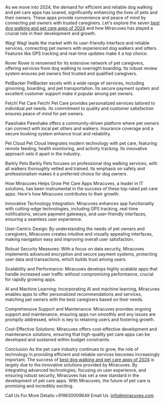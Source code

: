 As we move into 2024, the demand for efficient and reliable dog walking and pet care apps has soared, significantly enhancing the lives of pets and their owners. These apps provide convenience and peace of mind by connecting pet owners with trusted caregivers. Let's explore the seven <a href="https://miracuves.com/best-pet-care-app-development-2024/">best dog walking and pet care apps of 2024</a> and how Miracuves has played a crucial role in their development and growth.

Wag!
Wag! leads the market with its user-friendly interface and reliable services, connecting pet owners with experienced dog walkers and sitters. Features like GPS tracking and real-time updates make it a top choice.

Rover
Rover is renowned for its extensive network of pet caregivers, offering services from dog walking to overnight boarding. Its robust review system ensures pet owners find trusted and qualified caregivers.

PetBacker
PetBacker excels with a wide range of services, including grooming, boarding, and pet transportation. Its secure payment system and excellent customer support make it popular among pet owners.

Fetch! Pet Care
Fetch! Pet Care provides personalized services tailored to individual pet needs. Its commitment to quality and customer satisfaction ensures peace of mind for pet owners.

Pawshake
Pawshake offers a community-driven platform where pet owners can connect with local pet sitters and walkers. Insurance coverage and a secure booking system enhance trust and reliability.

Pet Cloud
Pet Cloud integrates modern technology with pet care, featuring remote feeding, health monitoring, and activity tracking. Its innovative approach sets it apart in the industry.

Barkly Pets
Barkly Pets focuses on professional dog walking services, with all walkers thoroughly vetted and trained. Its emphasis on safety and professionalism makes it a preferred choice for dog owners.

How Miracuves Helps Grow Pet Care Apps
Miracuves, a leader in IT solutions, has been instrumental in the success of these top-rated pet care apps. Here's how Miracuves contributes to their growth:

Innovative Technology Integration:
Miracuves enhances app functionality with cutting-edge technologies, including GPS tracking, real-time notifications, secure payment gateways, and user-friendly interfaces, ensuring a seamless user experience.

User-Centric Design:
By understanding the needs of pet owners and caregivers, Miracuves creates intuitive and visually appealing interfaces, making navigation easy and improving overall user satisfaction.

Robust Security Measures:
With a focus on data security, Miracuves implements advanced encryption and secure payment systems, protecting user data and transactions, which builds trust among users.

Scalability and Performance:
Miracuves develops highly scalable apps that handle increased user traffic without compromising performance, crucial for rapidly growing apps.

AI and Machine Learning:
Incorporating AI and machine learning, Miracuves enables apps to offer personalized recommendations and services, matching pet owners with the best caregivers based on their needs.

Comprehensive Support and Maintenance:
Miracuves provides ongoing support and maintenance, ensuring apps run smoothly and any issues are promptly addressed, which is key to retaining users and fostering growth.

Cost-Effective Solutions:
Miracuves offers cost-effective development and maintenance solutions, ensuring that high-quality pet care apps can be developed and sustained within budget constraints.

Conclusion
As the pet care industry continues to grow, the role of technology in providing efficient and reliable services becomes increasingly important. The success of <a href="https://miracuves.com/best-pet-care-app-development-2024/">best dog walking and pet care apps of 2024</a> is largely due to the innovative solutions provided by Miracuves. By integrating advanced technologies, focusing on user experience, and ensuring robust security, Miracuves has set a new standard in the development of pet care apps. With Miracuves, the future of pet care is promising and incredibly exciting.

 Call Us For More Details:+919830009649
Email Us :info@miracuves.com
